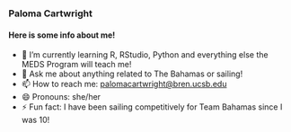 ### Paloma Cartwright 

#### Here is some info about me!

- 🌱 I’m currently learning R, RStudio, Python and everything else the MEDS Program will teach me! 
- 💬 Ask me about anything related to The Bahamas or sailing! 
- 📫 How to reach me: palomacartwright@bren.ucsb.edu
- 😄 Pronouns: she/her
- ⚡ Fun fact: I have been sailing competitively for Team Bahamas since I was 10!

<!--
**palomacartwright/palomacartwright** is a ✨ _special_ ✨ repository because its `README.md` (this file) appears on your GitHub profile.

Here are some ideas to get you started:


-->
